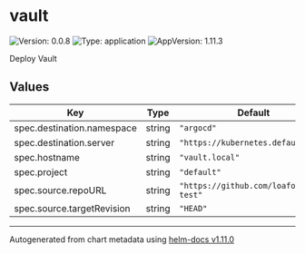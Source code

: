 # vault

![Version: 0.0.8](https://img.shields.io/badge/Version-0.0.8-informational?style=flat-square) ![Type: application](https://img.shields.io/badge/Type-application-informational?style=flat-square) ![AppVersion: 1.11.3](https://img.shields.io/badge/AppVersion-1.11.3-informational?style=flat-square)

Deploy Vault

## Values

| Key | Type | Default | Description |
|-----|------|---------|-------------|
| spec.destination.namespace | string | `"argocd"` |  |
| spec.destination.server | string | `"https://kubernetes.default.svc"` |  |
| spec.hostname | string | `"vault.local"` |  |
| spec.project | string | `"default"` |  |
| spec.source.repoURL | string | `"https://github.com/loafoe/argo-test"` |  |
| spec.source.targetRevision | string | `"HEAD"` |  |

----------------------------------------------
Autogenerated from chart metadata using [helm-docs v1.11.0](https://github.com/norwoodj/helm-docs/releases/v1.11.0)
